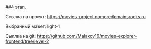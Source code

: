 ##4 этап. 

Ссылка на проект: https://movies-project.nomoredomainsrocks.ru


Выбранный макет: light-1

Сыллка на git: https://github.com/Malaxov16/movies-explorer-frontend/tree/level-2